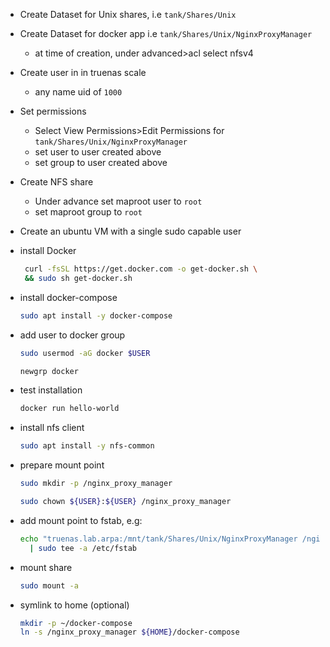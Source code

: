 - Create Dataset for Unix shares, i.e `tank/Shares/Unix`
- Create Dataset for docker app i.e `tank/Shares/Unix/NginxProxyManager` 
  - at time of creation, under advanced>acl select nfsv4
- Create user in in truenas scale
  - any name uid of `1000`
- Set permissions
  - Select View Permissions>Edit Permissions for `tank/Shares/Unix/NginxProxyManager`
  - set user to user created above
  - set group to user created above
- Create NFS share
  - Under advance set maproot user to `root`
  - set maproot group to `root`

- Create an ubuntu VM with a single sudo capable user
- install Docker
  ```bash
   curl -fsSL https://get.docker.com -o get-docker.sh \
   && sudo sh get-docker.sh
   ```
- install docker-compose
  ```bash
  sudo apt install -y docker-compose
  ```
- add user to docker group
  ```bash 
  sudo usermod -aG docker $USER
  ```
  ```bash
  newgrp docker
  ```
- test installation
  ```bash
  docker run hello-world
  ```
- install nfs client
  ```bash
  sudo apt install -y nfs-common
  ```
- prepare mount point
  ```bash
  sudo mkdir -p /nginx_proxy_manager
  ```
  ```bash
  sudo chown ${USER}:${USER} /nginx_proxy_manager
  ```
- add mount point to fstab, e.g:
  ```bash
  echo "truenas.lab.arpa:/mnt/tank/Shares/Unix/NginxProxyManager /nginx_proxy_manager nfs  rw,async,noatime,hard   0    0" \
    | sudo tee -a /etc/fstab
  ```
 - mount share
   ```bash
   sudo mount -a
   ```
 - symlink to home (optional)
   ```bash
   mkdir -p ~/docker-compose
   ln -s /nginx_proxy_manager ${HOME}/docker-compose
   ```
